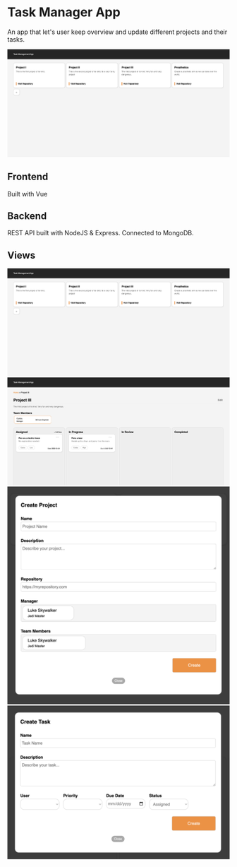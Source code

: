 # Task Manager App
An app that let's user keep overview and update different projects and their tasks.

![](https://github.com/albonkey/task-manager-app/blob/main/images/homepage.png)

## Frontend
Built with Vue

## Backend
REST API built with NodeJS & Express. Connected to MongoDB.

## Views
![](https://github.com/albonkey/task-manager-app/blob/main/images/homepage.png)
![](https://github.com/albonkey/task-manager-app/blob/main/images/projectpage.png)
![](https://github.com/albonkey/task-manager-app/blob/main/images/createproject.png)
![](https://github.com/albonkey/task-manager-app/blob/main/images/createtask.png)